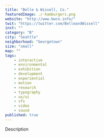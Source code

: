 ```yaml
---
title: "Belle & Wissell, Co."
featuredImage: ./-hamburgers.png
website: "http://www.bwco.info/"
twit: "https://twitter.com/BelleandWissell"
inst: ""
category: "B"
city: "Seattle"
neighborhood: "Georgetown"
size: "small"
map: ""
tags:
    - interactive
    - environmental
    - exhibition
    - development 
    - experiential 
    - motion 
    - research 
    - typography 
    - ux/ui 
    - vfx 
    - video 
    - sound 
published: true
---
```


Description
